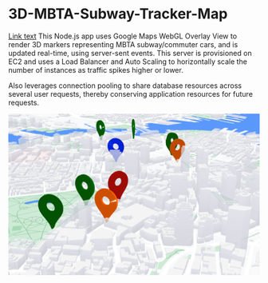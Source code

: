 # 3D-MBTA-Subway-Tracker-Map
[Link text](https://3dmbtamap.com/)
This Node.js app uses Google Maps WebGL Overlay View to render 3D markers representing MBTA subway/commuter cars, and is updated real-time, using server-sent events. This server is provisioned on EC2 and uses a Load Balancer and Auto Scaling to horizontally scale the number of instances as traffic spikes higher or lower.

Also leverages connection pooling to share database resources across several user requests, thereby conserving application resources for future requests.

![alt text](https://github.com/KyleEriss/3D-MBTA-Subway-Tracker-Map/blob/main/3dmbta%20screenshot.png?raw=true)
